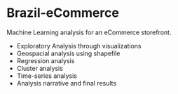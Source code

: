 # Brazil-eCommerce
Machine Learning analysis for an eCommerce storefront. 
- Exploratory Analysis through visualizations
- Geospacial analysis using shapefile
- Regression analysis
- Cluster analysis
- Time-series analysis
- Analysis narrative and final results
